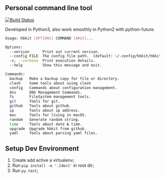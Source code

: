 ## Personal command line tool

[![Build Status](https://travis-ci.org/graycarl/hbkit.svg?branch=master)](https://travis-ci.org/graycarl/hbkit)

Developed in Python3, also work smoothly in Python2 with python-future.

```bash
Usage: hbkit [OPTIONS] COMMAND [ARGS]...

Options:
  --version      Print out current version.
  --config FILE  The config file path.  [default: ~/.config/hbkit/hbkit.ini]
  -v, --verbose  Print execution details.
  --help         Show this message and exit.

Commands:
  backup   Make a backup copy for file or directory.
  clash    Some tools about using clash
  config   Commands about configuration management.
  dns      DNS Management Commands.
  fs       FileSystem management tools.
  git      Tools for git.
  github   Tools about github.
  ip       Tools about ip address.
  mac      Tools for living in macOS.
  random   Generate random string.
  time     Tools about date & time.
  upgrade  Upgrade hbkit from github.
  yaml     Tools about parsing yaml files.
```

## Setup Dev Environment

1. Create add active a virtualenv;
2. Run `pip install -e '.[dev]'` in root dir;
3. Run `py.test`;
